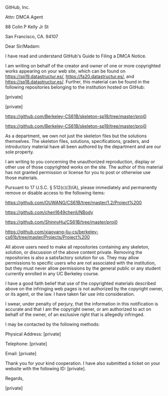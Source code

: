 GitHub, Inc.

Attn: DMCA Agent

88 Colin P Kelly Jr St

San Francisco, CA. 94107

Dear Sir/Madam:

I have read and understand GitHub's Guide to Filing a DMCA Notice.

I am writing on behalf of the creator and owner of one or more copyrighted works appearing on your web site, which can be found on https://sp19.datastructur.es/, https://fa20.datastructur.es/, and https://sp18.datastructur.es/. Further, this material can be found in the following repositories belonging to the institution hosted on GitHub:

[private]

[private]

https://github.com/Berkeley-CS61B/skeleton-sp18/tree/master/proj0

https://github.com/Berkeley-CS61B/skeleton-sp19/tree/master/proj0

As a department, we own not just the skeleton files but the solutions themselves. The skeleton files, solutions, specifications, graders, and introductory material have all been authored by the department and are our sole property.

I am writing to you concerning the unauthorized reproduction, display or other use of those copyrighted works on the site. The author of this material has not granted permission or license for you to post or otherwise use those materials.

Pursuant to 17 U.S.C. § 512(c)(3)(A), please immediately and permanently remove or disable access to the following items:

https://github.com/OUWANG/CS61B/tree/master/1.2/Project%200

https://github.com/chen1649chenli/NBody

https://github.com/ShinnyHu/CS61B/tree/master/proj0

https://github.com/xiaoyang-liu-cs/berkeley-cs61b/tree/master/Projects/Project%200

All above users need to make all repositories containing any skeleton, solution, or discussion of the above content private. Removing the repositories is also a satisfactory solution for us. They may allow permissions to specific users who are not associated with the institution, but they must never allow permissions by the general public or any student currently enrolled in any UC Berkeley course.

I have a good faith belief that use of the copyrighted materials described above on the infringing web pages is not authorized by the copyright owner, or its agent, or the law. I have taken fair use into consideration.

I swear, under penalty of perjury, that the information in this notification is accurate and that I am the copyright owner, or am authorized to act on behalf of the owner, of an exclusive right that is allegedly infringed.

I may be contacted by the following methods:

Physical Address: [private]

Telephone: [private]

Email: [private]

Thank you for your kind cooperation. I have also submitted a ticket on your website with the following ID: [private]. 

Regards,

[private]
